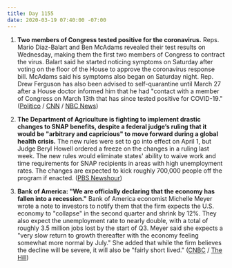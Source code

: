 ```yaml
---
title: Day 1155
date: 2020-03-19 07:40:00 -07:00
---
```


1. **Two members of Congress tested positive for the coronavirus.** Reps. Mario Diaz-Balart and Ben McAdams revealed their test results on Wednesday, making them the first two members of Congress to contract the virus. Balart said he started noticing symptoms on Saturday after voting on the floor of the House to approve the coronavirus response bill. McAdams said his symptoms also began on Saturday night. Rep. Drew Ferguson has also been advised to self-quarantine until March 27 after a House doctor informed him that he had "contact with a member of Congress on March 13th that has since tested positive for COVID-19." ([Politico](https://www.politico.com/news/2020/03/18/first-member-of-congress-tests-positive-for-coronavirus-136300) / [CNN](https://www.cnn.com/2020/03/18/politics/mario-diaz-balart-coronavirus/index.html) / [NBC News](https://www.nbcnews.com/politics/congress/i-felt-i-had-belt-around-my-chest-rep-ben-n1163656))

2. **The Department of Agriculture is fighting to implement drastic changes to SNAP benefits, despite a federal judge’s ruling that it would be "arbitrary and capricious" to move forward during a global health crisis.** The new rules were set to go into effect on April 1, but Judge Beryl Howell ordered a freeze on the changes in a ruling last week. The new rules would eliminate states' ability to waive work and time requirements for SNAP recipients in areas with high unemployment rates. The changes are expected to kick roughly 700,000 people off the program if enacted. ([PBS Newshour](https://www.pbs.org/newshour/health/usda-fights-to-purge-food-stamps-recipients-despite-pandemic)) 

3. **Bank of America: "We are officially declaring that the economy has fallen into a recession."** Bank of America economist Michelle Meyer wrote a note to investors to notify them that the firm expects the U.S. economy to "collapse" in the second quarter and shrink by 12%. They also expect the unemployment rate to nearly double, with a total of roughly 3.5 million jobs lost by the start of Q3. Meyer said she expects a "very slow return to growth thereafter with the economy feeling somewhat more normal by July." She added that while the firm believes the decline will be severe, it will also be "fairly short lived." ([CNBC](https://www.cnbc.com/2020/03/19/bank-of-america-says-the-recession-is-already-here-jobs-will-be-lost-wealth-will-be-destroyed.html) / [The Hill](https://thehill.com/policy/finance/488388-bank-of-america-the-us-is-now-in-a-recession))